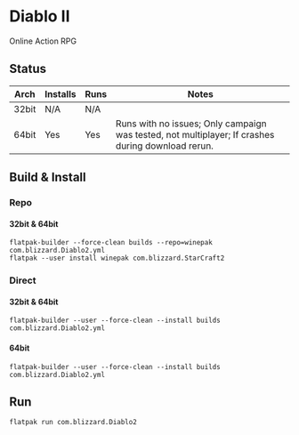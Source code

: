 # Diablo II
Online Action RPG

## Status

| Arch  | Installs | Runs | Notes |
| ----- | -------- | ---- | ----- |
| 32bit | N/A      | N/A  |       |
| 64bit | Yes      | Yes  | Runs with no issues; Only campaign was tested, not multiplayer; If crashes during download rerun. |

## Build & Install
### Repo
#### 32bit & 64bit

    flatpak-builder --force-clean builds --repo=winepak com.blizzard.Diablo2.yml
    flatpak --user install winepak com.blizzard.StarCraft2

### Direct
#### 32bit & 64bit

    flatpak-builder --user --force-clean --install builds com.blizzard.Diablo2.yml

#### 64bit

    flatpak-builder --user --force-clean --install builds com.blizzard.Diablo2.yml

## Run

    flatpak run com.blizzard.Diablo2

